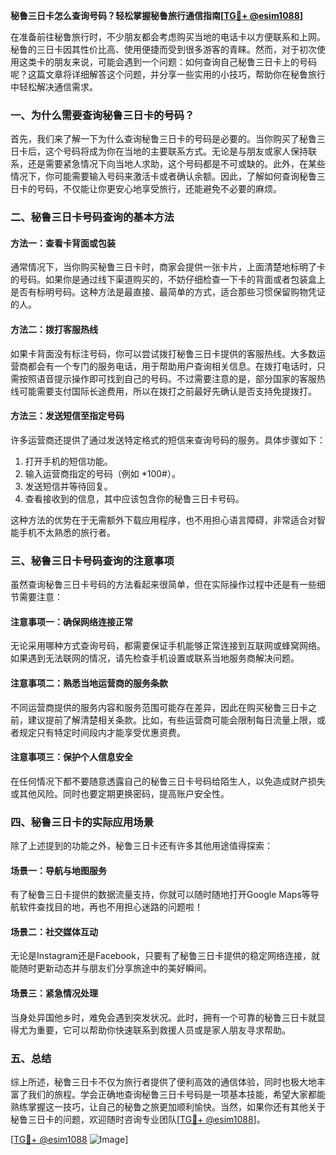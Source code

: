 **秘鲁三日卡怎么查询号码？轻松掌握秘鲁旅行通信指南[[TG💪+ @esim1088](https://t.me/s/esim1088)]**

在准备前往秘鲁旅行时，不少朋友都会考虑购买当地的电话卡以方便联系和上网。秘鲁的三日卡因其性价比高、使用便捷而受到很多游客的青睐。然而，对于初次使用这类卡的朋友来说，可能会遇到一个问题：如何查询自己秘鲁三日卡上的号码呢？这篇文章将详细解答这个问题，并分享一些实用的小技巧，帮助你在秘鲁旅行中轻松解决通信需求。

### 一、为什么需要查询秘鲁三日卡的号码？

首先，我们来了解一下为什么查询秘鲁三日卡的号码是必要的。当你购买了秘鲁三日卡后，这个号码将成为你在当地的主要联系方式。无论是与朋友或家人保持联系，还是需要紧急情况下向当地人求助，这个号码都是不可或缺的。此外，在某些情况下，你可能需要输入号码来激活卡或者确认余额。因此，了解如何查询秘鲁三日卡的号码，不仅能让你更安心地享受旅行，还能避免不必要的麻烦。

### 二、秘鲁三日卡号码查询的基本方法

#### 方法一：查看卡背面或包装
通常情况下，当你购买秘鲁三日卡时，商家会提供一张卡片，上面清楚地标明了卡的号码。如果你是通过线下渠道购买的，不妨仔细检查一下卡的背面或者包装盒上是否有标明号码。这种方法是最直接、最简单的方式，适合那些习惯保留购物凭证的人。

#### 方法二：拨打客服热线
如果卡背面没有标注号码，你可以尝试拨打秘鲁三日卡提供的客服热线。大多数运营商都会有一个专门的服务电话，用于帮助用户查询相关信息。在拨打电话时，只需按照语音提示操作即可找到自己的号码。不过需要注意的是，部分国家的客服热线可能需要支付国际长途费用，所以在拨打之前最好先确认是否支持免提拨打。

#### 方法三：发送短信至指定号码
许多运营商还提供了通过发送特定格式的短信来查询号码的服务。具体步骤如下：
1. 打开手机的短信功能。
2. 输入运营商指定的号码（例如 *100#）。
3. 发送短信并等待回复。
4. 查看接收到的信息，其中应该包含你的秘鲁三日卡号码。

这种方法的优势在于无需额外下载应用程序，也不用担心语言障碍，非常适合对智能手机不太熟悉的旅行者。

### 三、秘鲁三日卡号码查询的注意事项

虽然查询秘鲁三日卡号码的方法看起来很简单，但在实际操作过程中还是有一些细节需要注意：

#### 注意事项一：确保网络连接正常
无论采用哪种方式查询号码，都需要保证手机能够正常连接到互联网或蜂窝网络。如果遇到无法联网的情况，请先检查手机设置或联系当地服务商解决问题。

#### 注意事项二：熟悉当地运营商的服务条款
不同运营商提供的服务内容和服务范围可能存在差异，因此在购买秘鲁三日卡之前，建议提前了解清楚相关条款。比如，有些运营商可能会限制每日流量上限，或者规定只有特定时间段内才能享受优惠资费。

#### 注意事项三：保护个人信息安全
在任何情况下都不要随意透露自己的秘鲁三日卡号码给陌生人，以免造成财产损失或其他风险。同时也要定期更换密码，提高账户安全性。

### 四、秘鲁三日卡的实际应用场景

除了上述提到的功能之外，秘鲁三日卡还有许多其他用途值得探索：

#### 场景一：导航与地图服务
有了秘鲁三日卡提供的数据流量支持，你就可以随时随地打开Google Maps等导航软件查找目的地，再也不用担心迷路的问题啦！

#### 场景二：社交媒体互动
无论是Instagram还是Facebook，只要有了秘鲁三日卡提供的稳定网络连接，就能随时更新动态并与朋友们分享旅途中的美好瞬间。

#### 场景三：紧急情况处理
当身处异国他乡时，难免会遇到突发状况。此时，拥有一个可靠的秘鲁三日卡就显得尤为重要，它可以帮助你快速联系到救援人员或是家人朋友寻求帮助。

### 五、总结

综上所述，秘鲁三日卡不仅为旅行者提供了便利高效的通信体验，同时也极大地丰富了我们的旅程。学会正确地查询秘鲁三日卡号码是一项基本技能，希望大家都能熟练掌握这一技巧，让自己的秘鲁之旅更加顺利愉快。当然，如果你还有其他关于秘鲁三日卡的问题，欢迎随时咨询专业团队[[TG💪+ @esim1088](https://t.me/s/esim1088)]。

[[TG💪+ @esim1088](https://t.me/s/esim1088) ![Image](https://i.postimg.cc/4NQfJmqS/Snipaste-2025-05-13-00-14-12.png)]
